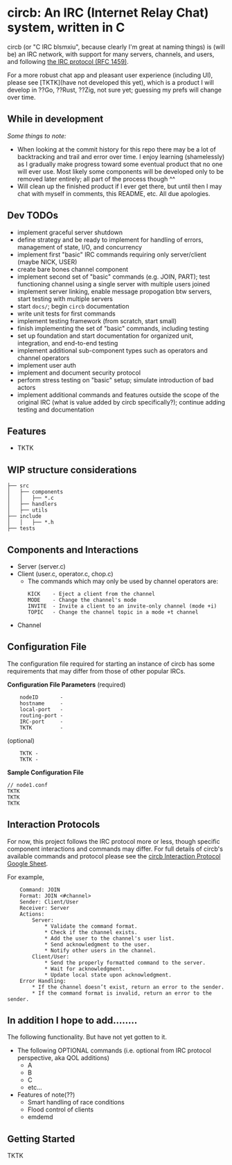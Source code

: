# circb: An IRC (Internet Relay Chat) system, written in C

circb (or "C IRC blsmxiu", because clearly I'm great at naming things) is (will be) an IRC network, with support for many servers, channels, and users, and following [the IRC protocol (RFC 1459)](https://www.rfc-editor.org/rfc/rfc1459.html).

For a more robust chat app and pleasant user experience (including UI), please see [TKTK](have not developed this yet), which is a product I will develop in ??Go, ??Rust, ??Zig, not sure yet; guessing my prefs will change over time.

## While in development

*Some things to note:*
* When looking at the commit history for this repo there may be a lot of backtracking and trail and error over time. I enjoy learning (shamelessly) as I gradually make progress toward some eventual product that no one will ever use. Most likely some components will be developed only to be removed later entirely; all part of the process though ^^
* Will clean up the finished product if I ever get there, but until then I may chat with myself in comments, this README, etc. All due apologies.

## Dev TODOs

* implement graceful server shutdown
* define strategy and be ready to implement for handling of errors, management of state, I/O, and concurrency
* implement first "basic" IRC commands requiring only server/client (maybe NICK, USER)
* create bare bones channel component
* implement second set of "basic" commands (e.g. JOIN, PART); test functioning channel using a single server with multiple users joined
* implement server linking, enable message propogation btw servers, start testing with multiple servers
* start `docs/`; begin `circb` documentation
* write unit tests for first commands
* implement testing framework (from scratch, start small)
* finish implementing the set of "basic" commands, including testing
* set up foundation and start documentation for organized unit, integration, and end-to-end testing
* implement additional sub-component types such as operators and channel operators
* implement user auth
* implement and document security protocol
* perform stress testing on "basic" setup; simulate introduction of bad actors
* implement additional commands and features outside the scope of the original IRC (what is value added by circb specifically?); continue adding testing and documentation

## Features

* TKTK

## WIP structure considerations

```
├── src
│   ├── components
│   │   ├── *.c
│   ├── handlers 
│   ├── utils
├── include
│   │   ├── *.h
├── tests
```

## Components and Interactions

* Server (server.c)
* Client (user.c, operator.c, chop.c)
  *   The commands which may only be used by channel operators are:
        ```
        KICK    - Eject a client from the channel
        MODE    - Change the channel's mode
        INVITE  - Invite a client to an invite-only channel (mode +i)
        TOPIC   - Change the channel topic in a mode +t channel
        ```
* Channel

## Configuration File

The configuration file required for starting an instance of circb has some requirements that may differ from those of other popular IRCs.

**Configuration File Parameters**
(required)
```
    nodeID       -
    hostname     -
    local-port   -
    routing-port -
    IRC-port     -
    TKTK         -
```

(optional)
```
    TKTK -
    TKTK -
```

**Sample Configuration File**
```
// node1.conf
TKTK
TKTK
TKTK
```



## Interaction Protocols

For now, this project follows the IRC protocol more or less, though specific component interactions and commands may differ. For full details of circb's available commands and protocol please see the [circb Interaction Protocol Google Sheet](https://docs.google.com/spreadsheets/d/1ZwGiwEt0Bo0nahpE2eTKUP_niFaKW3wwh9WVr5oVtIc).

For example,
```
    Command: JOIN
    Format: JOIN <#channel>
    Sender: Client/User
    Receiver: Server
    Actions:
        Server:
            * Validate the command format.
            * Check if the channel exists.
            * Add the user to the channel's user list.
            * Send acknowledgment to the user.
            * Notify other users in the channel.
        Client/User:
            * Send the properly formatted command to the server.
            * Wait for acknowledgment.
            * Update local state upon acknowledgment.
    Error Handling:
        * If the channel doesn’t exist, return an error to the sender.
        * If the command format is invalid, return an error to the sender.
```

## In addition I hope to add........

The following functionality. But have not yet gotten to it.
* The following OPTIONAL commands (i.e. optional from IRC protocol perspective, aka QOL additions)
  * A
  * B
  * C
  * etc...
* Features of note(??)
  * Smart handling of race conditions
  * Flood control of clients
  * emdemd

## Getting Started

TKTK
